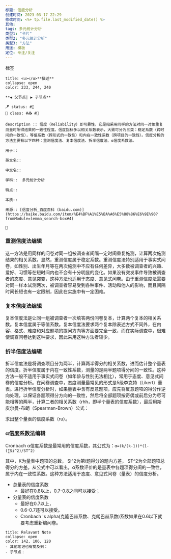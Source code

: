 ```yaml
---
标题: 信度分析
创建时间: 2023-03-17 22:29
修改时间: <%+ tp.file.last_modified_date() %>
其他:
tags: 多元统计分析
类型1: "卡片"
类型2: "多元统计分析"
类型3: "方法"
用途: 模板
定位: 专注/关注
---
```

标签

```ad-info
title: <u></u>**描述**
collapse: open
color: 233, 244, 240

**◀️ 父节点| ▶️ 子节点** 

🪁 status: #🌸  
🎏 class: #📥 #📇  

description :: 信度（Reliability）即可靠性，它是指采用同样的方法对同一对象重复测量时所得结果的一致性程度。信度指标多以相关系数表示，大致可分为三类：稳定系数（跨时间的一致性），等值系数（跨形式的一致性）和内在一致性系数（跨项目的一致性）。信度分析的方法主要有以下四种：重测信度法、复本信度法、折半信度法、α信度系数法。

用于:: 

英文名:: 

中文名:: 

学科::  多元统计分析

特点:: 

本质:: 

来源:: [信度分析_百度百科 (baidu.com)](https://baike.baidu.com/item/%E4%BF%A1%E5%BA%A6%E5%88%86%E6%9E%90?fromModule=lemma_search-box#4)

📎

```

### 重测信度法编辑 
这一方法是用同样的问卷对同一组被调查者间隔一定时间重复施测，计算两次施测结果的相关系数。显然，重测信度属于稳定系数。重测信度法特别适用于事实式问卷，如性别、出生年月等在两次施测中不应有任何差异，大多数被调查者的兴趣、爱好、习惯等在短时间内也不会有十分明显的变化。如果没有突发事件导致被调查者的态度、意见突变，这种方法也适用于态度、意见式问卷。由于重测信度法需要对同一样本试测两次，被调查者容易受到各种事件、活动和他人的影响，而且间隔时间长短也有一定限制，因此在实施中有一定困难。
### 复本信度法编辑 
复本信度法是让同一组被调查者一次填答两份问卷复本，计算两个复本的相关系数。复本信度属于等值系数。复本信度法要求两个复本除表述方式不同外，在内容、格式、难度和对应题项的提问方向等方面要完全一致，而在实际调查中，很难使调查问卷达到这种要求，因此采用这种方法者较少。
### 折半信度法编辑 
折半信度法是将调查项目分为两半，计算两半得分的相关系数，进而估计整个量表的信度。折半信度属于内在一致性系数，测量的是两半题项得分间的一致性。这种方法一般不适用于事实式问卷（如年龄与性别无法相比），常用于态度、意见式问卷的信度分析。在问卷调查中，态度测量最常见的形式是5级李克特（Likert）量表。进行折半信度分析时，如果量表中含有反意题项，应先将反意题项的得分作逆向处理，以保证各题项得分方向的一致性，然后将全部题项按奇偶或前后分为尽可能相等的两半，计算二者的相关系数（rhh，即半个量表的信度系数），最后用斯皮尔曼-布朗（Spearman-Brown）公式：

求出整个量表的信度系数（ru）。
### α信度系数法编辑 
Cronbach α信度系数是最常用的信度系数，其公式为：`α=(k/(k-1))*(1-(∑Si^2)/ST^2)`

其中，K为量表中题项的总数， Si^2为第i题得分的题内方差， ST^2为全部题项总得分的方差。从公式中可以看出，α系数评价的是量表中各题项得分间的一致性，属于内在一致性系数。这种方法适用于态度、意见式问卷（量表）的信度分析。

- 总量表的信度系数
	- 最好在0.8以上，0.7-0.8之间可以接受；
- 分量表的信度系数
	- 最好在0.7以上，
	- 0.6-0.7还可以接受。
	- Cronbach 's alpha(克隆巴赫系数、克朗巴赫系数)系数如果在0.6以下就要考虑重新编问卷。

```ad-note
title: Relavant Note
collapse: open
color: 142, 106, 120
- 其他笔记也有提及到：
- 子节点：
```